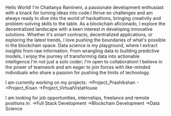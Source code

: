 Hello World! I'm Chaitanya Ramineni, a passionate development enthusiast with a knack for turning ideas into code.I thrive on challenges and am always ready to dive into the world of hackathons, bringing creativity and problem-solving skills to the table. As a blockchain aficionado, I explore the decentralized landscape with a keen interest in developing innovative solutions. Whether it's smart contracts, decentralized applications, or exploring the latest trends, I love pushing the boundaries of what's possible in the blockchain space. Data science is my playground, where I extract insights from raw information. From wrangling data to building predictive models, I enjoy the journey of transforming data into actionable intelligence.I'm not just a solo coder; I'm open to collaboration! I believe in the power of teamwork and am eager to join forces with like-minded individuals who share a passion for pushing the limits of technology.


I am currently working on my projects:
->Project_Prashikshan
->Project_Kisan
->Project_VirtualVistaHouse



I am looking for job opportunities, internships, freelance and remote positions in:
->Full Stack Development
->Blockchain Development
->Data Science
